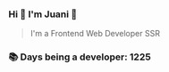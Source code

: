 ### Hi 👋 I&#39;m Juani 🦁

> I&#39;m a Frontend Web Developer SSR

### 📚 Days being a developer: 1225
